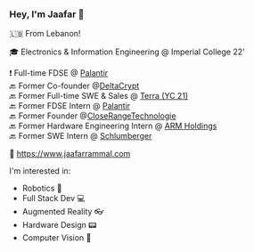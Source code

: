 ### Hey, I'm Jaafar 👋

🇱🇧 From Lebanon!

🎓 Electronics & Information Engineering @ Imperial College 22'

❗️ Full-time FDSE @ [Palantir](https://www.palantir.com)<br>
🔙 Former Co-founder @[DeltaCrypt](https://www.linkedin.com/company/deltacrypt/about/)<br>
🔙 Former Full-time SWE & Sales @ [Terra (YC 21)](https://tryterra.co)<br>
🔙 Former FDSE Intern @ [Palantir](https://www.palantir.com)<br>
🔙 Former Founder @[CloseRangeTechnologie](https://www.linkedin.com/company/closerange-technologies/about/)<br>
🔙 Former Hardware Engineering Intern @ [ARM Holdings](https://arm.com)<br>
🔙 Former SWE Intern @ [Schlumberger](https://www.slb.com)<br>

🔗 https://www.jaafarrammal.com

I'm interested in:
- Robotics 🤖
- Full Stack Dev 💻
- Augmented Reality 👓
- Hardware Design 📟
- Computer Vision 🎨

